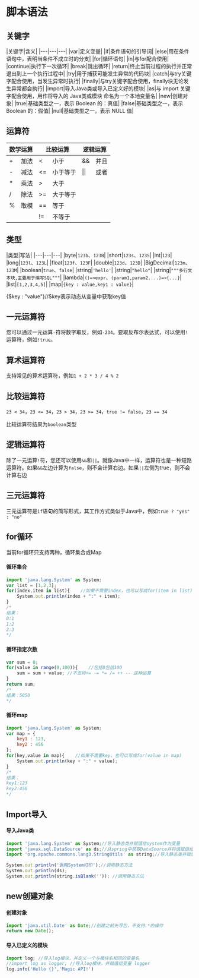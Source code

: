 # 脚本语法

## 关键字
|关键字|含义|
|---|---|---|
|var|定义变量|
|if|条件语句的引导词|
|else|用在条件语句中，表明当条件不成立时的分支|
|for|循环语句|
|in|与for配合使用|
|continue|执行下一次循环|
|break|跳出循环|
|return|终止当前过程的执行并正常退出到上一个执行过程中|
|try|用于捕获可能发生异常的代码块|
|catch|与try关键字配合使用，当发生异常时执行|
|finally|与try关键字配合使用，finally块无论发生异常都会执行|
|import|导入Java类或导入已定义好的模块|
|as|与 import 关键字配合使用，用作将导入的 Java类或模块 命名为一个本地变量名|
|new|创建对象|
|true|基础类型之一，表示 Boolean 的：真值|
|false|基础类型之一，表示 Boolean 的：假值|
|null|基础类型之一，表示 NULL 值|

## 运算符
<table>
    <thead>
        <tr>
            <th colspan="2">数学运算</th>
            <th colspan="2">比较运算</th>
            <th colspan="2">逻辑运算</th>
        </tr>
    </thead>
    <tbody>
        <tr>
            <td>+</td>
            <td>加法</td>
            <td>&lt;</td>
            <td>小于</td>
            <td>&&</td>
            <td>并且</td>
        </tr>
        <tr>
            <td>-</td>
            <td>减法</td>
            <td>&lt;=</td>
            <td>小于等于</td>
            <td>||</td>
            <td>或者</td>
        </tr>
        <tr>
            <td>*</td>
            <td>乘法</td>
            <td>&gt;</td>
            <td>大于</td>
            <td></td>
            <td></td>
        </tr>
        <tr>
            <td>/</td>
            <td>除法</td>
            <td>&gt;=</td>
            <td>大于等于</td>
            <td></td>
            <td></td>
        </tr>
        <tr>
            <td>%</td>
            <td>取模</td>
            <td>==</td>
            <td>等于</td>
            <td></td>
            <td></td>
        </tr>
        <tr>
            <td></td>
            <td></td>
            <td>!=</td>
            <td>不等于</td>
            <td></td>
            <td></td>
        </tr>
    </tbody>
</table>

## 类型
|类型|写法|
|---|---|---|
|byte|`123b`、`123B`|
|short|`123s`、`123S`|
|int|`123`|
|long|`123l`、`123L`|
|float|`123f`、`123F`|
|double|`123d`、`123D`|
|BigDecimal|`123m`、`123M`|
|boolean|`true`、`false`|
|string|`'hello'`|
|string|`"hello"`|
|string|`"""多行文本块,主要用于编写SQL"""`|
|lambda|`()=>expr`、`(param1,param2....)=>{...}`|
|list|`[1,2,3,4,5]`|
|map|`{key : value,key1 : value}`|

{$key : "value"}//$key表示动态从变量中获取key值

## 一元运算符

您可以通过一元运算`-`符将数字取反，例如`-234`。要取反布尔表达式，可以使用`!`运算符，例如`!true`。

## 算术运算符

支持常见的算术运算符，例如`1 + 2 * 3 / 4 % 2`

## 比较运算符

`23 < 34`，`23 <= 34`，`23 > 34`，`23 >= 34`，`true != false`，`23 == 34`

比较运算符结果为`boolean`类型

## 逻辑运算符

除了一元运算`!`符，您还可以使用`&&`和`||`。就像Java中一样，运算符也是一种短路运算符。如果`&&`左边计算为`false`，则不会计算右边。如果`||`左侧为true，则不会计算右边

## 三元运算符

三元运算符是`if`语句的简写形式，其工作方式类似于Java中，例如`true ? "yes" : "no"`

## for循环

当前for循环只支持两种，循环集合或Map

#### 循环集合
```javascript
import 'java.lang.System' as System;
var list = [1,2,3];
for(index,item in list){    //如果不需要index，也可以写成for(item in list)
    System.out.println(index + ":" + item);
}
/*
结果：
0:1
1:2
2:3
*/
```

#### 循环指定次数
```javascript
var sum = 0;
for(value in range(0,100)){    //包括0包括100
    sum = sum + value; //不支持+= -= *= /= ++ -- 这种运算
}
return sum;
/*
结果：5050
*/
```

#### 循环map
```javascript
import 'java.lang.System' as System;
var map = {
    key1 : 123,
    key2 : 456
};
for(key,value in map){    //如果不需要key，也可以写成for(value in map)
    System.out.println(key + ":" + value);
}
/*
结果：
key1:123
key2:456
*/
```

## Import导入

#### 导入Java类
```javascript
import 'java.lang.System' as System;//导入静态类并赋值给system作为变量
import 'javax.sql.DataSource' as ds;//从spring中获取DataSource并将值赋值给ds作为变量
import 'org.apache.commons.lang3.StringUtils' as string;//导入静态类并赋值给ds作为变量

System.out.println('调用System打印');//调用静态方法
System.out.println(ds);
System.out.println(string.isBlank('')); //调用静态方法
```

## new创建对象

#### 创建对象
```javascript
import 'java.util.Date' as Date;//创建之前先导包，不支持.*的操作
return new Date();
```

#### 导入已定义的模块
```javascript
import log; //导入log模块，并定义一个与模块名相同的变量名
//import log as logger; //导入log模块，并赋值给变量 logger
log.info('Hello {}','Magic API!')
```